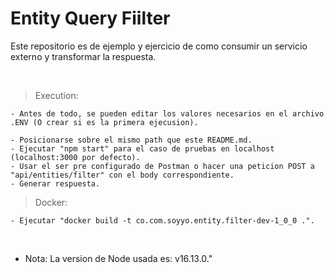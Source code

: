 
# Entity Query Fiilter
Este repositorio es de ejemplo y ejercicio de como consumir un servicio externo y transformar la respuesta.

<br>

> Execution:
```
- Antes de todo, se pueden editar los valores necesarios en el archivo .ENV (O crear si es la primera ejecusion).

- Posicionarse sobre el mismo path que este README.md.
- Ejecutar "npm start" para el caso de pruebas en localhost (localhost:3000 por defecto).
- Usar el ser pre configurado de Postman o hacer una peticion POST a "api/entities/filter" con el body correspondiente.
- Generar respuesta.
```

> Docker:
```
- Ejecutar "docker build -t co.com.soyyo.entity.filter-dev-1_0_0 .".
```

<br>

-  Nota: La version de Node usada es: v16.13.0."